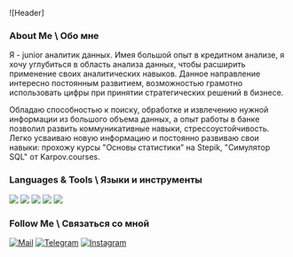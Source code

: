 ![Header]

### About Me \ Обо мне
Я  - junior аналитик данных. 
Имея большой опыт в кредитном анализе, я хочу углубиться в область анализа данных, чтобы расширить применение своих аналитических навыков. Данное направление интересно постоянным развитием, возможностью грамотно использовать цифры при принятии стратегических решений в бизнесе.

Обладаю способностью к поиску, обработке и извлечению нужной информации из большого объема данных, а опыт работы в банке позволил развить коммуникативные навыки, стрессоустойчивость. Легко усваиваю новую информацию и постоянно развиваю свои навыки: прохожу курсы "Основы статистики" на Stepik, "Симулятор SQL" от Karpov.courses.


### Languages & Tools \ Языки и инструменты
<img src="https://img.shields.io/badge/python%20-%2314354C.svg?&style=for-the-badge&logo=python&logoColor=white"/>
<img src ="https://img.shields.io/badge/postgres-%23316192.svg?&style=for-the-badge&logo=postgresql&logoColor=white"/>
<img src="https://img.shields.io/badge/pandas%20-%23150458.svg?&style=for-the-badge&logo=pandas&logoColor=white" />
<img src="https://img.shields.io/badge/numpy%20-%23013243.svg?&style=for-the-badge&logo=numpy&logoColor=white" />
<img src="https://img.shields.io/badge/gitlab%20-%23181717.svg?&style=for-the-badge&logo=gitlab&logoColor=white"/>

### Follow Me \ Связаться со мной
[![Mail](https://img.shields.io/badge/-mail-69b5cc?style=for-the-badge&logo=mail)](mailto:rts.85@mail.com)
[![Telegram](https://img.shields.io/badge/-Telegram-69b5cc?style=for-the-badge&logo=Telegram)](https://t.me/t_reuttskaya)
[![Instagram](https://img.shields.io/badge/-Instagram-69b5cc?style=for-the-badge&logo=Instagram)](https://www.instagram.com/t.reuttskaya)
